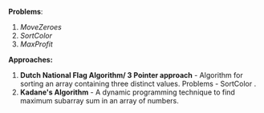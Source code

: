 **Problems**:

1. _MoveZeroes_
2. _SortColor_
3. _MaxProfit_


**Approaches:**
1. **Dutch National Flag Algorithm/ 3 Pointer approach** - Algorithm for sorting an array containing three distinct values.
  Problems - SortColor .
2. **Kadane's Algorithm** - A dynamic programming technique to find maximum subarray sum in an array of numbers.
